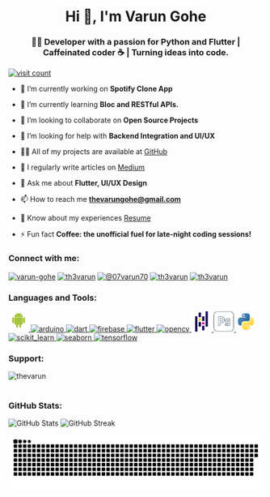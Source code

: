 <h1 align="center">Hi 👋, I'm Varun Gohe</h1>
<h3 align="center">👨‍💻 Developer with a passion for Python and Flutter | Caffeinated coder ☕ | Turning ideas into code.</h3>

<p align="left">
  <a href="https://visitcount.itsvg.in">
    <img src="https://visitcount.itsvg.in/api?id=th3varun&icon=0&color=6" alt="visit count"/>
  </a>
</p>

- 🔭 I’m currently working on **Spotify Clone App**

- 🌱 I’m currently learning **Bloc and RESTful APIs.**

- 👯 I’m looking to collaborate on **Open Source Projects**

- 🤝 I’m looking for help with **Backend Integration and UI/UX**

- 👨‍💻 All of my projects are available at [GitHub](https://github.com/th3varun)

- 📝 I regularly write articles on [Medium](https://medium.com/@07varun70)

- 💬 Ask me about **Flutter, UI/UX Design**

- 📫 How to reach me **thevarungohe@gmail.com**

- 📄 Know about my experiences [Resume](https://drive.google.com/file/d/1GNSZRDzs-8FtgtRbo9ShiuQqpMlB1T07/view?usp=sharing)

- ⚡ Fun fact **Coffee: the unofficial fuel for late-night coding sessions!**

<h3 align="left">Connect with me:</h3>
<p align="left">
<a href="https://linkedin.com/in/varun-gohe" target="blank"><img align="center" src="https://raw.githubusercontent.com/rahuldkjain/github-profile-readme-generator/master/src/images/icons/Social/linked-in-alt.svg" alt="varun-gohe" height="30" width="40" /></a>
<a href="https://instagram.com/th3varun" target="blank"><img align="center" src="https://raw.githubusercontent.com/rahuldkjain/github-profile-readme-generator/master/src/images/icons/Social/instagram.svg" alt="th3varun" height="30" width="40" /></a>
<a href="https://medium.com/@07varun70" target="blank"><img align="center" src="https://raw.githubusercontent.com/rahuldkjain/github-profile-readme-generator/master/src/images/icons/Social/medium.svg" alt="@07varun70" height="30" width="40" /></a>
<a href="https://www.hackerrank.com/th3varun" target="blank"><img align="center" src="https://raw.githubusercontent.com/rahuldkjain/github-profile-readme-generator/master/src/images/icons/Social/hackerrank.svg" alt="th3varun" height="30" width="40" /></a>
<a href="https://www.leetcode.com/th3varun" target="blank"><img align="center" src="https://raw.githubusercontent.com/rahuldkjain/github-profile-readme-generator/master/src/images/icons/Social/leet-code.svg" alt="th3varun" height="30" width="40" /></a>
</p>

<h3 align="left">Languages and Tools:</h3>
<p align="left"> <a href="https://developer.android.com" target="_blank" rel="noreferrer"> <img src="https://raw.githubusercontent.com/devicons/devicon/master/icons/android/android-original-wordmark.svg" alt="android" width="40" height="40"/> </a> <a href="https://www.arduino.cc/" target="_blank" rel="noreferrer"> <img src="https://cdn.worldvectorlogo.com/logos/arduino-1.svg" alt="arduino" width="40" height="40"/> </a> <a href="https://dart.dev" target="_blank" rel="noreferrer"> <img src="https://www.vectorlogo.zone/logos/dartlang/dartlang-icon.svg" alt="dart" width="40" height="40"/> </a> <a href="https://firebase.google.com/" target="_blank" rel="noreferrer"> <img src="https://www.vectorlogo.zone/logos/firebase/firebase-icon.svg" alt="firebase" width="40" height="40"/> </a> <a href="https://flutter.dev" target="_blank" rel="noreferrer"> <img src="https://www.vectorlogo.zone/logos/flutterio/flutterio-icon.svg" alt="flutter" width="40" height="40"/> </a> <a href="https://opencv.org/" target="_blank" rel="noreferrer"> <img src="https://www.vectorlogo.zone/logos/opencv/opencv-icon.svg" alt="opencv" width="40" height="40"/> </a> <a href="https://pandas.pydata.org/" target="_blank" rel="noreferrer"> <img src="https://raw.githubusercontent.com/devicons/devicon/2ae2a900d2f041da66e950e4d48052658d850630/icons/pandas/pandas-original.svg" alt="pandas" width="40" height="40"/> </a> <a href="https://www.photoshop.com/en" target="_blank" rel="noreferrer"> <img src="https://raw.githubusercontent.com/devicons/devicon/master/icons/photoshop/photoshop-line.svg" alt="photoshop" width="40" height="40"/> </a> <a href="https://www.python.org" target="_blank" rel="noreferrer"> <img src="https://raw.githubusercontent.com/devicons/devicon/master/icons/python/python-original.svg" alt="python" width="40" height="40"/> </a> <a href="https://scikit-learn.org/" target="_blank" rel="noreferrer"> <img src="https://upload.wikimedia.org/wikipedia/commons/0/05/Scikit_learn_logo_small.svg" alt="scikit_learn" width="40" height="40"/> </a> <a href="https://seaborn.pydata.org/" target="_blank" rel="noreferrer"> <img src="https://seaborn.pydata.org/_images/logo-mark-lightbg.svg" alt="seaborn" width="40" height="40"/> </a> <a href="https://www.tensorflow.org" target="_blank" rel="noreferrer"> <img src="https://www.vectorlogo.zone/logos/tensorflow/tensorflow-icon.svg" alt="tensorflow" width="40" height="40"/> </a> </p>

<h3 align="left">Support:</h3>
<p><a href="https://www.buymeacoffee.com/thevarun"> <img align="left" src="https://cdn.buymeacoffee.com/buttons/v2/default-yellow.png" height="50" width="210" alt="thevarun" /></a></p><br><br>
<h3 align="left">GitHub Stats:</h3>
<p align="left">
  <img src="https://github-readme-stats.vercel.app/api?username=th3varun&theme=gotham&hide_border=false&include_all_commits=false&count_private=false" alt="GitHub Stats" width="410"/>
  <img src="https://github-readme-streak-stats.herokuapp.com/?user=th3varun&theme=gotham&hide_border=false" alt="GitHub Streak" width="450"/>
</p>
<p align="left">
 <img width="880" src="assets/github-snake.svg" alt="snake"/>
</p>
